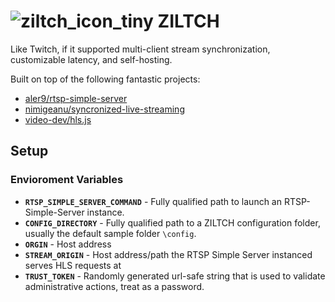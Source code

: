 <!-- # ![ziltch_icon](https://user-images.githubusercontent.com/37907774/160733752-5fd858af-8a60-4b5c-b644-e04fd3b48e5a.png) ZILTCH -->
# ![ziltch_icon_tiny](https://user-images.githubusercontent.com/37907774/160733843-f603bedc-33cb-4b4d-a8d4-dc761a39bf88.png) ZILTCH
Like Twitch, if it supported multi-client stream synchronization, customizable latency, and self-hosting.


Built on top of the following fantastic projects:
- [aler9/rtsp-simple-server](https://github.com/aler9/rtsp-simple-server)
- [nimigeanu/syncronized-live-streaming](https://github.com/nimigeanu/syncronized-live-streaming)
- [video-dev/hls.js](https://github.com/video-dev/hls.js/)


## Setup

### Envioroment Variables

- **`RTSP_SIMPLE_SERVER_COMMAND`** - Fully qualified path to launch an RTSP-Simple-Server instance.
- **`CONFIG_DIRECTORY`** - Fully qualified path to a ZILTCH configuration folder, usually the default sample folder `\config`.
- **`ORGIN`** - Host address
- **`STREAM_ORIGIN`** - Host address/path the RTSP Simple Server instanced serves HLS requests at
- **`TRUST_TOKEN`** - Randomly generated url-safe string that is used to validate administrative actions, treat as a password.